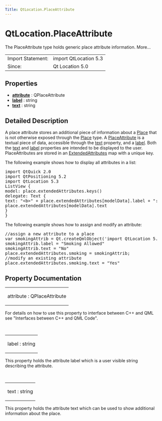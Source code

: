 ```yaml
---
Title: QtLocation.PlaceAttribute
---
```


# QtLocation.PlaceAttribute

<span class="subtitle"></span>
<!-- $$$PlaceAttribute-brief -->
<p>The PlaceAttribute type holds generic place attribute information. More...</p>
<!-- @@@PlaceAttribute -->
<table class="alignedsummary">
<tr><td class="memItemLeft rightAlign topAlign"> Import Statement:</td><td class="memItemRight bottomAlign"> import QtLocation 5.3</td></tr><tr><td class="memItemLeft rightAlign topAlign"> Since:</td><td class="memItemRight bottomAlign">  Qt Location 5.0</td></tr></table><ul>
</ul>
<h2 id="properties">Properties</h2>
<ul>
<li class="fn"><b><b><a href="..//QtLocation.PlaceAttribute.md#attribute-prop">attribute</a></b></b> : QPlaceAttribute</li>
<li class="fn"><b><b><a href="..//QtLocation.PlaceAttribute.md#label-prop">label</a></b></b> : string</li>
<li class="fn"><b><b><a href="..//QtLocation.PlaceAttribute.md#text-prop">text</a></b></b> : string</li>
</ul>
<!-- $$$PlaceAttribute-description -->
<h2 id="details">Detailed Description</h2>
</p>
<p>A place attribute stores an additional piece of information about a <a href="..//QtLocation.location-cpp-qml.md#place">Place</a> that is not otherwise exposed through the <a href="..//QtLocation.location-cpp-qml.md#place">Place</a> type. A <a href="..//QtLocation.location-cpp-qml.md#placeattribute">PlaceAttribute</a> is a textual piece of data, accessible through the <a href="..//QtLocation.PlaceAttribute.md#text-prop">text</a> property, and a <a href="..//QtLocation.PlaceAttribute.md#label-prop">label</a>. Both the <a href="..//QtLocation.PlaceAttribute.md#text-prop">text</a> and <a href="..//QtLocation.PlaceAttribute.md#label-prop">label</a> properties are intended to be displayed to the user. PlaceAttributes are stored in an <a href="..//QtLocation.ExtendedAttributes.md">ExtendedAttributes</a> map with a unique key.</p>
<p>The following example shows how to display all attributes in a list:</p>
<pre class="qml">import QtQuick 2.0
import QtPositioning 5.2
import QtLocation 5.3
<span class="type">ListView</span> {
<span class="name">model</span>: <span class="name">place</span>.<span class="name">extendedAttributes</span>.<span class="name">keys</span>()
<span class="name">delegate</span>: <span class="name">Text</span> {
<span class="name">text</span>: <span class="string">&quot;&lt;b&gt;&quot;</span> <span class="operator">+</span> <span class="name">place</span>.<span class="name">extendedAttributes</span>[<span class="name">modelData</span>].<span class="name">label</span> <span class="operator">+</span> <span class="string">&quot;: &lt;/b&gt;&quot;</span> <span class="operator">+</span>
<span class="name">place</span>.<span class="name">extendedAttributes</span>[<span class="name">modelData</span>].<span class="name">text</span>
}
}</pre>
<p>The following example shows how to assign and modify an attribute:</p>
<pre class="qml"><span class="comment">//assign a new attribute to a place</span>
var <span class="name">smokingAttrib</span> = <span class="name">Qt</span>.<span class="name">createQmlObject</span>(<span class="string">'import QtLocation 5.3; PlaceAttribute {}'</span>, <span class="name">place</span>);
<span class="name">smokingAttrib</span>.<span class="name">label</span> <span class="operator">=</span> <span class="string">&quot;Smoking Allowed&quot;</span>
<span class="name">smokingAttrib</span>.<span class="name">text</span> <span class="operator">=</span> <span class="string">&quot;No&quot;</span>
<span class="name">place</span>.<span class="name">extendedAttributes</span>.<span class="name">smoking</span> <span class="operator">=</span> <span class="name">smokingAttrib</span>;
<span class="comment">//modify an existing attribute</span>
<span class="name">place</span>.<span class="name">extendedAttributes</span>.<span class="name">smoking</span>.<span class="name">text</span> <span class="operator">=</span> <span class="string">&quot;Yes&quot;</span></pre>
<!-- @@@PlaceAttribute -->
<h2>Property Documentation</h2>
<!-- $$$attribute -->
<table class="qmlname"><tr valign="top" id="attribute-prop"><td class="tblQmlPropNode"><p><span class="name">attribute</span> : <span class="type">QPlaceAttribute</span></p></td></tr></table><p>For details on how to use this property to interface between C++ and QML see &quot;Interfaces between C++ and QML Code&quot;.</p>
<!-- @@@attribute -->
<br/>
<!-- $$$label -->
<table class="qmlname"><tr valign="top" id="label-prop"><td class="tblQmlPropNode"><p><span class="name">label</span> : <span class="type">string</span></p></td></tr></table><p>This property holds the attribute label which is a user visible string describing the attribute.</p>
<!-- @@@label -->
<br/>
<!-- $$$text -->
<table class="qmlname"><tr valign="top" id="text-prop"><td class="tblQmlPropNode"><p><span class="name">text</span> : <span class="type">string</span></p></td></tr></table><p>This property holds the attribute text which can be used to show additional information about the place.</p>
<!-- @@@text -->
<br/>
